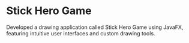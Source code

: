 # Stick Hero Game
Developed a drawing application called Stick Hero Game using JavaFX, featuring intuitive user interfaces and custom drawing tools.
